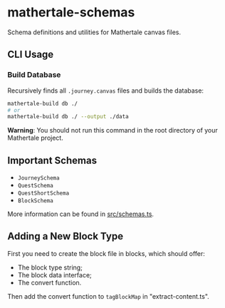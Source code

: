 # mathertale-schemas

Schema definitions and utilities for Mathertale canvas files.


## CLI Usage

### Build Database
Recursively finds all `.journey.canvas` files and builds the database:

```bash
mathertale-build db ./
# or
mathertale-build db ./ --output ./data
```

**Warning**: You should not run this command in the root directory of your Mathertale project.


## Important Schemas

- `JourneySchema`
- `QuestSchema`
- `QuestShortSchema`
- `BlockSchema`

More information can be found in [src/schemas.ts](./src/schemas.ts).

## Adding a New Block Type

First you need to create the block file in blocks, which should offer:
- The block type string;
- The block data interface;
- The convert function.

Then add the convert function to `tagBlockMap` in "extract-content.ts".